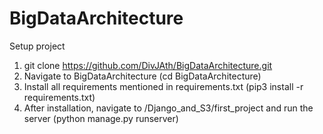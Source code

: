 # BigDataArchitecture

Setup project
  1. git clone https://github.com/DivJAth/BigDataArchitecture.git
  2. Navigate to BigDataArchitecture (cd BigDataArchitecture)
  3. Install all requirements mentioned in requirements.txt (pip3 install -r requirements.txt)
  4. After installation, navigate to /Django_and_S3/first_project and run the server (python manage.py runserver)
